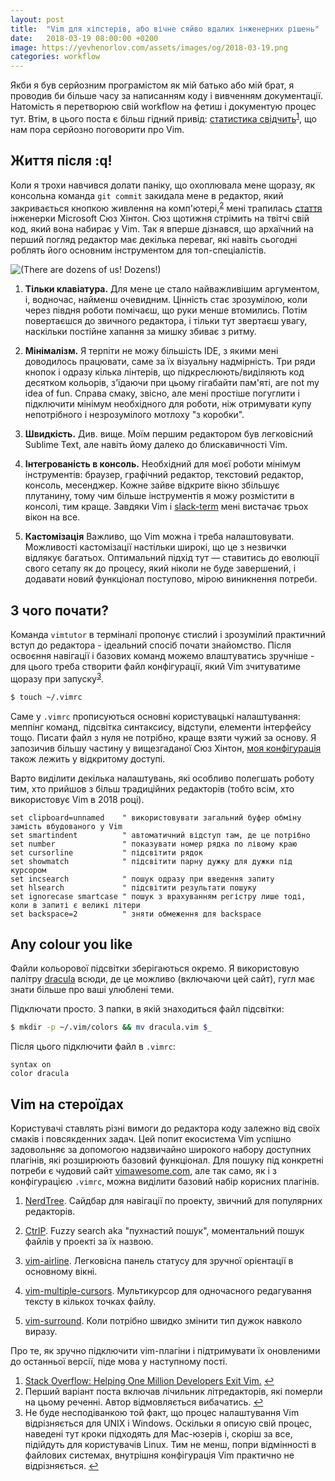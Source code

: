 ```yaml
---
layout: post
title:  "Vim для хіпстерів, або вічне сяйво вдалих інженерних рішень"
date:   2018-03-19 08:00:00 +0200
image: https://yevhenorlov.com/assets/images/og/2018-03-19.png
categories: workflow
---
```


Якби я був серйозним програмістом як мій батько або мій брат, я проводив би 
більше часу за написанням коду і вивченням документації. Натомість я перетворюю 
свій workflow на фетиш і документую процес тут. Втім, в цього поста є більш гідний 
привід: [статистика 
свідчить](/assets/images/img/country_stuck_vim-1-2-1024x1024.png)<sup><a href="#fn1" id="ref1">1</a></sup>, що
нам пора серйозно поговорити про Vim.

## Життя після :q!

Коли я трохи навчився долати паніку, що охоплювала мене щоразу, як консольна
команда `git commit` закидала мене в редактор, який закривається кнопкою
живлення на комп'ютері,<sup><a href="#fn2" id="ref2">2</a></sup> мені трапилась [стаття](https://medium.freecodecamp.org/lessons-from-my-first-year-of-live-coding-on-twitch-41a32e2f41c1)
інженерки Microsoft Сюз Хінтон. Сюз щотижня стрімить на твітчі свій код, який
вона набирає у Vim. Так я вперше дізнався, що архаїчний на перший
погляд редактор має декілька переваг, які навіть сьогодні роблять його основним
інструментом для топ-спеціалістів.

![(There are dozens of us! Dozens!)](/assets/images/gif/dozens-of-us.gif)

1. **Тільки клавіатура.** Для мене це стало найважливішим аргументом, і, водночас,
   найменш очевидним. Цінність стає зрозумілою, коли через півдня
   роботи помічаєш, що руки менше втомились. Потім повертаєшся до звичного
   редактора, і тільки тут звертаєш увагу, наскільки постійне хапання за мишку
   збиває з ритму.

2. **Мінімалізм.** Я терпіти не можу більшість IDE, з якими мені доводилось
   працювати, саме за їх візуальну надмірність. Три ряди кнопок і одразу кілька
   лінтерів, що підкреслюють/виділяють код десятком кольорів, з'їдаючи при цьому
   гігабайти пам'яті, are not my idea of fun. Справа смаку, звісно, але мені
   простіше погуглити і підключити мінімум необхідного для роботи, ніж отримувати
   купу непотрібного і незрозумілого мотлоху "з коробки".

3. **Швидкість.** Див. вище. Моїм першим редактором був легковісний Sublime Text,
   але навіть йому далеко до блискавичності Vim.

4. **Інтегрованість в консоль.** Необхідний для моєї роботи мінімум інструментів:
   браузер, графічний редактор, текстовий редактор, консоль, месенджер. Кожне
   зайве відкрите вікно збільшує плутанину, тому чим більше інструментів я можу
   розмістити в консолі, тим краще. Завдяки Vim і
   [slack-term](https://github.com/erroneousboat/slack-term) мені вистачає трьох
   вікон на все.

5. **Кастомізація** Важливо, що Vim можна і треба налаштовувати. Можливості
   кастомізації настільки широкі, що це з незвички відлякує багатьох. Оптимальний
   підхід тут — ставитись до еволюції свого сетапу як до процесу, який ніколи не
   буде завершений, і додавати новий функціонал поступово, мірою виникнення потреби.

## З чого почати?

Команда `vimtutor` в терміналі пропонує стислий і зрозумілий практичний вступ
до редактора - ідеальний спосіб почати знайомство. Після освоєння навігації і
базових команд можемо влаштуватись зручніше - для цього треба створити файл
конфігурації, який Vim зчитуватиме щоразу при запуску<sup><a href="#fn3" id="ref3">3</a></sup>.

```bash
$ touch ~/.vimrc
```

Саме у `.vimrc` прописуються основні користувацькі налаштування: меппінг команд,
підсвітка синтаксису, відступи, елементи інтерфейсу тощо. Писати файл з нуля не
потрібно, краще взяти чужий за основу. Я запозичив більшу частину у вищезгаданої
Сюз Хінтон, [моя конфігурація](https://github.com/yevhenorlov/dotfiles/blob/master/.vimrc)
також лежить у відкритому доступі.

Варто виділити декілька налаштувань, які особливо полегшать роботу тим, хто
прийшов з більш традиційних редакторів (тобто всім, хто використовує Vim в 2018 році).

```
set clipboard=unnamed    " використовувати загальний буфер обміну замість вбудованого у Vim
set smartindent          " автоматичний відступ там, де це потрібно
set number               " показувати номер рядка по лівому краю
set cursorline           " підсвітити рядок
set showmatch            " підсвітити парну дужку для дужки під курсором
set incsearch            " пошук одразу при введення запиту
set hlsearch             " підсвітити результати пошуку
set ignorecase smartcase " пошук з врахуванням регістру лише тоді, коли в запиті є великі літери
set backspace=2          " зняти обмеження для backspace
```

## Any colour you like

Файли кольорової підсвітки зберігаються окремо. Я використовую палітру
[dracula](https://draculatheme.com/vim/) всюди, де це можливо (включаючи цей
сайт), гугл має знати більше про ваші улюблені теми.

Підключати просто. З папки, в якій знаходиться файл підсвітки:

```bash
$ mkdir -p ~/.vim/colors && mv dracula.vim $_
```

Після цього підключити файл в `.vimrc`:

```vim
syntax on
color dracula
```

## Vim на стероїдах

Користувачі ставлять різні вимоги до редактора коду залежно від своїх смаків і
повсякденних задач. Цей попит екосистема Vim успішно задовольняє за допомогою
надзвичайно широкого набору доступних плагінів, які розширюють базовий
функціонал. Для пошуку під конкретні потреби є чудовий сайт
[vimawesome.com](https://vimawesome.com/), але так само, як і з конфігурацією
`.vimrc`, можна виділити базовий набір корисних плагінів.

1. [NerdTree](https://github.com/scrooloose/nerdtree). Сайдбар для навігації по проекту, звичний для популярних редакторів.

2. [CtrlP](https://github.com/ctrlpvim/ctrlp.vim). Fuzzy search aka "пухнастий пошук", моментальний пошук файлів у проекті за їх назвою.

3. [vim-airline](https://github.com/vim-airline/vim-airline). Легковісна панель статусу для зручної орієнтації в основному вікні.

4. [vim-multiple-cursors](https://github.com/terryma/vim-multiple-cursors/).
   Мультикурсор для одночасного редагування тексту в кількох точках файлу.

5. [vim-surround](https://github.com/tpope/vim-surround). Коли потрібно швидко змінити
   тип дужок навколо виразу.

Про те, як зручно підключити vim-плагіни і підтримувати їх оновленими до останньої
версії, піде мова у наступному пості.

<aside class="footnotes">
  <ol><li id="fn1"><a href="https://stackoverflow.blog/2017/05/23/stack-overflow-helping-one-million-developers-exit-vim/">Stack Overflow: Helping One Million Developers Exit Vim.</a>
  <a href="#ref1" title="Повернутися до зноски 1 в тексті.">&#8617;</a></li>
    <li id="fn2">Перший варіант поста включав лічильник літредакторів, які
    померли на цьому реченні. Автор відмовляється вибачатись.
<a href="#ref2" title="Повернутися до зноски 2 в тексті.">&#8617;</a></li>

<li id="fn3">Не буде несподіванкою той факт, що процес налаштування Vim відрізняється для UNIX і
Windows. Оскільки я описую свій процес, наведені тут кроки підходять для Mac-юзерів
і, скоріш за все, підійдуть для користувачів Linux. Тим не менш, попри відмінності в
файлових системах, внутрішня конфігурація Vim практично не відрізняється.
<a href="#ref3" title="Повернутися до зноски 3 в тексті.">&#8617;</a></li>
  </ol>
</aside>
